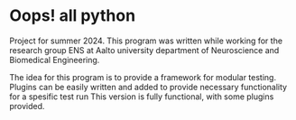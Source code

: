 # Oops! all python

Project for summer 2024. This program was written while working for the research group ENS at Aalto university department of Neuroscience and Biomedical Engineering.

The idea for this program is to provide a framework for modular testing. Plugins can be easily written and added to provide necessary functionality for a spesific test run
This version is fully functional, with some plugins provided.
